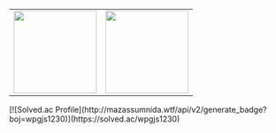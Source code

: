 <table><tr>
	<td valign="top" width="50%">
		<img src="https://github-readme-stats.vercel.app/api?username=jehpark&show_icons=true&count_private=true&hide_border=true" style="height: 150px"/>
	</td>
	<td valign="top" width="50%">
		<img src="https://github-readme-stats.vercel.app/api/top-langs/?username=jehpark&hide_border=true&layout=compact" style="height: 150px"/>
	</td>
</tr></table>
[![Solved.ac Profile](http://mazassumnida.wtf/api/v2/generate_badge?boj=wpgjs1230)](https://solved.ac/wpgjs1230)
